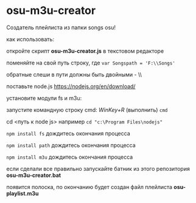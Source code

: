 # osu-m3u-creator

Создатель плейлиста из папки songs osu!

как использовать:

откройте скрипт **osu-m3u-creator.js** в текстовом редакторе

поменяйте на свой путь строку, где 	`var Songspath = 'F:\\Songs'`

обратные слеши в пути должны быть двойными - \\\\


поставьте node.js https://nodejs.org/en/download/


установите модули fs и m3u:

запустите командную строку cmd:
*WinKey+R* (выполнить) `cmd`

cd <путь к node js>
например `cd "c:\Program Files\nodejs"`

`npm install fs`
дождитесь окончания процесса

`npm install path`
дождитесь окончания процесса

`npm install m3u`
дождитесь окончания процесса


если сделали все правильно запускайте батник из этого репозитория 
**osu-m3u-creator.bat**

появится полоска, по окончанию будет создан файл плейлиста **osu-playlist.m3u**
